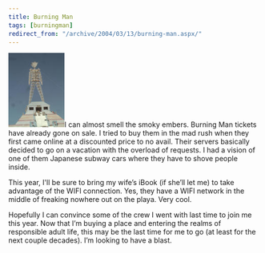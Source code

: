 ```yaml
---
title: Burning Man
tags: [burningman]
redirect_from: "/archive/2004/03/13/burning-man.aspx/"
---
```


![](/assets/images/burningman.jpg)I can almost smell the smoky embers. Burning
Man tickets have already gone on sale. I tried to buy them in the mad
rush when they first came online at a discounted price to no avail.
Their servers basically decided to go on a vacation with the overload of
requests. I had a vision of one of them Japanese subway cars where they
have to shove people inside.

This year, I'll be sure to bring my wife’s iBook (if she’ll let me) to
take advantage of the WIFI connection. Yes, they have a WIFI network in
the middle of freaking nowhere out on the playa. Very cool.

Hopefully I can convince some of the crew I went with last time to join
me this year. Now that I’m buying a place and entering the realms of
responsible adult life, this may be the last time for me to go (at least
for the next couple decades). I’m looking to have a blast.

